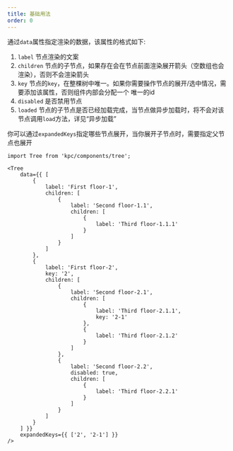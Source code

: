 ```yaml
---
title: 基础用法
order: 0
---
```


通过`data`属性指定渲染的数据，该属性的格式如下:

1. `label` 节点渲染的文案
2. `children` 节点的子节点，如果存在会在节点前面渲染展开箭头（空数组也会渲染），否则不会渲染箭头
3. `key` 节点的`key`，在整棵树中唯一。如果你需要操作节点的展开/选中情况，需要添加该属性，否则组件内部会分配一个
唯一的id
4. `disabled` 是否禁用节点
5. `loaded` 节点的子节点是否已经加载完成，当节点做异步加载时，将不会对该节点调用`load`方法，详见“异步加载”

你可以通过`expandedKeys`指定哪些节点展开，当你展开子节点时，需要指定父节点也展开

```vdt
import Tree from 'kpc/components/tree';

<Tree
    data={{ [
        {
            label: 'First floor-1',
            children: [
                {
                    label: 'Second floor-1.1',
                    children: [
                        {
                            label: 'Third floor-1.1.1'
                        }
                    ]
                }
            ]
        },
        {
            label: 'First floor-2',
            key: '2',
            children: [
                {
                    label: 'Second floor-2.1',
                    children: [
                        {
                            label: 'Third floor-2.1.1',
                            key: '2-1' 
                        },
                        {
                            label: 'Third floor-2.1.2'
                        }
                    ]
                },
                {
                    label: 'Second floor-2.2',
                    disabled: true,
                    children: [
                        {
                            label: 'Third floor-2.2.1'
                        }
                    ]
                }
            ]
        }
    ] }}
    expandedKeys={{ ['2', '2-1'] }} 
/>
```
